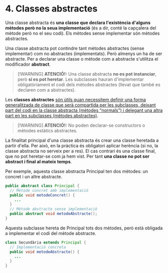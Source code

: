 # 4. Classes abstractes

Una classe abstracta és **una classe que declara l'existència d'alguns mètodes però no la seua implementació** (és a dir, conté la capçalera del mètode però no el seu codi). Els mètodes sense implementar són mètodes abstractes.

Una classe abstracta pot contindre tant mètodes abstractes (sense implementar) com no abstractes (implementats). Però almenys un ha de ser abstracte. Per a declarar una classe o mètode com a abstracte s'utilitza el modificador **abstract**.

>[!WARNING] <strong>ATENCIÓ!:</strong>
>Una classe abstracta <strong>no es pot instanciar</strong>, però <strong>sí es pot heretar</strong>. Les subclasses hauran d'implementar obligatòriament el codi dels mètodes abstractes (llevat que també es declaren com a abstractes).

Les **classes abstractes** <u>són útils quan necessitem definir una forma generalitzada de classe que serà compartida per les subclasses, deixant part del codi en la classe abstracta (mètodes “normals”) i delegant una altra part en les subclasses (mètodes abstractes)</u>.

>[!WARNING] <strong>ATENCIÓ!:</strong>
>No poden declarar-se constructors o mètodes estàtics abstractes.

La finalitat principal d'una classe abstracta és crear una classe heretada a partir d'ella. Per això, en la pràctica és obligatori aplicar herència (si no, la classe abstracta no serveix per a res). El cas contrari és una classe final, que no pot heretar-se com ja hem vist. Per tant **una classe no pot ser abstract i final al mateix temps**.

Per exemple, aquesta classe abstracta Principal ten dos mètodes: un concret i un altre abstracte.

```java
public abstract class Principal {
  // Mètode concret amb implementació
  public void metodeConcret() {
    ...
  }
  // Mètode abstracte sense implementació
  public abstract void metodeAbstracte();
}
```

Aquesta subclasse hereta de Principal tots dos mètodes, però està obligada a implementar el codi del mètode abstracte.

```java
class Secundària extends Principal {
  // Implementació concreta
  public void metodeAbstracte() {
    ...
  }
}
```
